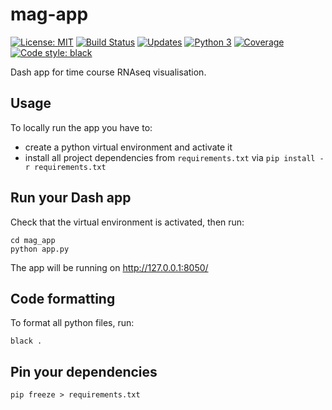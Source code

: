 # mag-app
 [![License: MIT](https://img.shields.io/badge/License-MIT-yellow.svg)](https://opensource.org/licenses/MIT) [![Build Status](https://travis-ci.org/AnzeLovse/mag-app.svg?branch=master)](https://travis-ci.org/AnzeLovse/mag-app) [![Updates](https://pyup.io/repos/github/AnzeLovse/mag-app/shield.svg)](https://pyup.io/repos/github/AnzeLovse/mag-app/) [![Python 3](https://pyup.io/repos/github/AnzeLovse/mag-app/python-3-shield.svg)](https://pyup.io/repos/github/AnzeLovse/mag-app/) [![Coverage](https://codecov.io/github/AnzeLovse/mag-app/coverage.svg?branch=master)](https://codecov.io/github/AnzeLovse/mag-app?branch=master) [![Code style: black](https://img.shields.io/badge/code%20style-black-000000.svg)](https://github.com/ambv/black)


Dash app for time course RNAseq visualisation.


## Usage
To locally run the app you have to:

- create a python virtual environment and activate it
- install all project dependencies from `requirements.txt` via `pip install -r requirements.txt`

## Run your Dash app
Check that the virtual environment is activated, then run:

```shell
cd mag_app
python app.py
```
The app will be running on http://127.0.0.1:8050/

## Code formatting
To format all python files, run:

```shell
black .
```

## Pin your dependencies

```shell
pip freeze > requirements.txt
```

